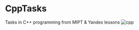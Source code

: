 # CppTasks
Tasks in C++ programming from MIPT &amp; Yandex lessons
![cpp](https://user-images.githubusercontent.com/71130656/142769624-f4d94f80-3590-4c03-a6b4-deb6218ebe88.png)

